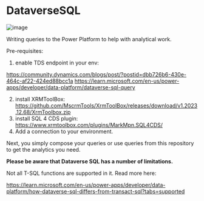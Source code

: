 # DataverseSQL

![image](https://github.com/DynamicSadFun/DataverseSQL/assets/86048404/b9ba5e24-04cb-4a9b-a4fc-02e2353f058c)

Writing queries to the Power Platform to help with analytical work. 

Pre-requisites:
1) enable TDS endpoint in your env:
   
https://community.dynamics.com/blogs/post/?postid=dbb726b6-430e-464c-af22-424ed88bcc1a
https://learn.microsoft.com/en-us/power-apps/developer/data-platform/dataverse-sql-query 

2) install XRMToolBox:
https://github.com/MscrmTools/XrmToolBox/releases/download/v1.2023.12.68/XrmToolbox.zip
3) install SQL 4 CDS plugin:
https://www.xrmtoolbox.com/plugins/MarkMpn.SQL4CDS/
4) Add a connection to your environment.

Next, you simply compose your queries or use queries from this repository to get the analytics you need. 

**Please be aware that Dataverse SQL has a number of limitations.**

Not all T-SQL functions are supported in it. Read more here:

https://learn.microsoft.com/en-us/power-apps/developer/data-platform/how-dataverse-sql-differs-from-transact-sql?tabs=supported
